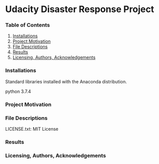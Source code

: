 # Udacity Disaster Response Project
### Table of Contents
1. [Installations](#installations)
2. [Project Motivation](#project_motivation)
3. [File Descriptions](#file_descriptions)
4. [Results](#results)
5. [Licensing, Authors, Acknowledgements](#licensing)

### Installations<a name="installations"></a>
Standard libraries installed with the Anaconda distribution.

python 3.7.4

### Project Motivation<a name="project_motivation"></a>



### File Descriptions<a name="file_descriptions"></a>



LICENSE.txt: MIT License

### Results<a name="resluts"></a>


### Licensing, Authors, Acknowledgements<a name="licensing"></a>



